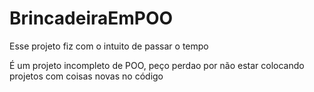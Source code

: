# BrincadeiraEmPOO
Esse projeto fiz com o intuito de passar o tempo

É um projeto incompleto de POO, peço perdao por não estar colocando projetos com coisas novas no código
